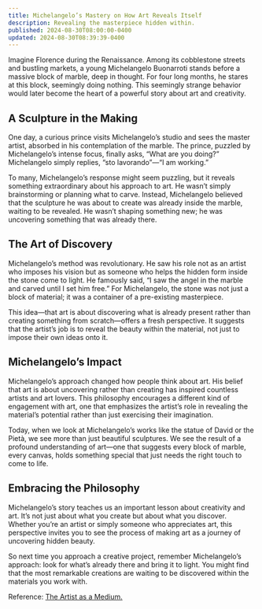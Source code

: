 ```yaml
---
title: Michelangelo’s Mastery on How Art Reveals Itself
description: Revealing the masterpiece hidden within.
published: 2024-08-30T08:00:00-0400
updated: 2024-08-30T08:39:39-0400
---
```


Imagine Florence during the Renaissance. Among its cobblestone streets and bustling markets, a young Michelangelo Buonarroti stands before a massive block of marble, deep in thought. For four long months, he stares at this block, seemingly doing nothing. This seemingly strange behavior would later become the heart of a powerful story about art and creativity.

## A Sculpture in the Making
One day, a curious prince visits Michelangelo’s studio and sees the master artist, absorbed in his contemplation of the marble. The prince, puzzled by Michelangelo’s intense focus, finally asks, “What are you doing?” Michelangelo simply replies, “sto lavorando”—“I am working.”

To many, Michelangelo’s response might seem puzzling, but it reveals something extraordinary about his approach to art. He wasn’t simply brainstorming or planning what to carve. Instead, Michelangelo believed that the sculpture he was about to create was already inside the marble, waiting to be revealed. He wasn’t shaping something new; he was uncovering something that was already there.

## The Art of Discovery
Michelangelo’s method was revolutionary. He saw his role not as an artist who imposes his vision but as someone who helps the hidden form inside the stone come to light. He famously said, “I saw the angel in the marble and carved until I set him free.” For Michelangelo, the stone was not just a block of material; it was a container of a pre-existing masterpiece.

This idea—that art is about discovering what is already present rather than creating something from scratch—offers a fresh perspective. It suggests that the artist’s job is to reveal the beauty within the material, not just to impose their own ideas onto it.

## Michelangelo’s Impact
Michelangelo’s approach changed how people think about art. His belief that art is about uncovering rather than creating has inspired countless artists and art lovers. This philosophy encourages a different kind of engagement with art, one that emphasizes the artist’s role in revealing the material’s potential rather than just exercising their imagination.

Today, when we look at Michelangelo’s works like the statue of David or the Pietà, we see more than just beautiful sculptures. We see the result of a profound understanding of art—one that suggests every block of marble, every canvas, holds something special that just needs the right touch to come to life.

## Embracing the Philosophy
Michelangelo’s story teaches us an important lesson about creativity and art. It’s not just about what you create but about what you discover. Whether you’re an artist or simply someone who appreciates art, this perspective invites you to see the process of making art as a journey of uncovering hidden beauty.

So next time you approach a creative project, remember Michelangelo’s approach: look for what’s already there and bring it to light. You might find that the most remarkable creations are waiting to be discovered within the materials you work with.

Reference: [The Artist as a Medium.](https://web.archive.org/web/20150409025347/http://forums.philosophyforums.com/threads/the-artist-as-a-medium-40933.html)
